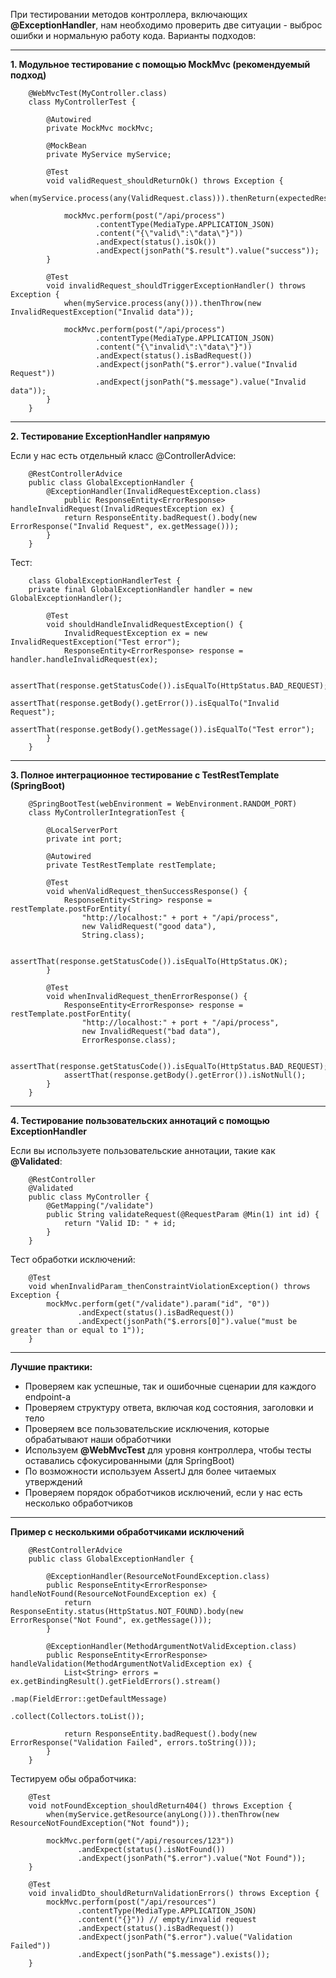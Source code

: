 При тестировании методов контроллера, включающих **@ExceptionHandler**, нам необходимо проверить две ситуации - выброс
ошибки и нормальную работу кода. Варианты подходов:
________________________________________________________________________________________________________________________
**1. Модульное тестирование с помощью MockMvc (рекомендуемый подход)**

        @WebMvcTest(MyController.class)
        class MyControllerTest {
        
            @Autowired
            private MockMvc mockMvc;
        
            @MockBean
            private MyService myService;
        
            @Test
            void validRequest_shouldReturnOk() throws Exception {
                when(myService.process(any(ValidRequest.class))).thenReturn(expectedResponse);
                
                mockMvc.perform(post("/api/process")
                       .contentType(MediaType.APPLICATION_JSON)
                       .content("{\"valid\":\"data\"}"))
                       .andExpect(status().isOk())
                       .andExpect(jsonPath("$.result").value("success"));
            }
        
            @Test
            void invalidRequest_shouldTriggerExceptionHandler() throws Exception {
                when(myService.process(any())).thenThrow(new InvalidRequestException("Invalid data"));
                
                mockMvc.perform(post("/api/process")
                       .contentType(MediaType.APPLICATION_JSON)
                       .content("{\"invalid\":\"data\"}"))
                       .andExpect(status().isBadRequest())
                       .andExpect(jsonPath("$.error").value("Invalid Request"))
                       .andExpect(jsonPath("$.message").value("Invalid data"));
            }
        }

________________________________________________________________________________________________________________________
**2. Тестирование ExceptionHandler напрямую**

Если у нас есть отдельный класс @ControllerAdvice:

        @RestControllerAdvice
        public class GlobalExceptionHandler {
            @ExceptionHandler(InvalidRequestException.class)
                public ResponseEntity<ErrorResponse> handleInvalidRequest(InvalidRequestException ex) {
                return ResponseEntity.badRequest().body(new ErrorResponse("Invalid Request", ex.getMessage()));
            }
        }

Тест:

        class GlobalExceptionHandlerTest {
        private final GlobalExceptionHandler handler = new GlobalExceptionHandler();
        
            @Test
            void shouldHandleInvalidRequestException() {
                InvalidRequestException ex = new InvalidRequestException("Test error");
                ResponseEntity<ErrorResponse> response = handler.handleInvalidRequest(ex);
                
                assertThat(response.getStatusCode()).isEqualTo(HttpStatus.BAD_REQUEST);
                assertThat(response.getBody().getError()).isEqualTo("Invalid Request");
                assertThat(response.getBody().getMessage()).isEqualTo("Test error");
            }
        }
________________________________________________________________________________________________________________________
**3. Полное интеграционное тестирование с TestRestTemplate (SpringBoot)**

        @SpringBootTest(webEnvironment = WebEnvironment.RANDOM_PORT)
        class MyControllerIntegrationTest {
        
            @LocalServerPort
            private int port;
        
            @Autowired
            private TestRestTemplate restTemplate;
        
            @Test
            void whenValidRequest_thenSuccessResponse() {
                ResponseEntity<String> response = restTemplate.postForEntity(
                    "http://localhost:" + port + "/api/process",
                    new ValidRequest("good data"),
                    String.class);
                
                assertThat(response.getStatusCode()).isEqualTo(HttpStatus.OK);
            }
        
            @Test
            void whenInvalidRequest_thenErrorResponse() {
                ResponseEntity<ErrorResponse> response = restTemplate.postForEntity(
                    "http://localhost:" + port + "/api/process",
                    new InvalidRequest("bad data"),
                    ErrorResponse.class);
                
                assertThat(response.getStatusCode()).isEqualTo(HttpStatus.BAD_REQUEST);
                assertThat(response.getBody().getError()).isNotNull();
            }
        }

________________________________________________________________________________________________________________________
**4. Тестирование пользовательских аннотаций с помощью ExceptionHandler**
   
Если вы используете пользовательские аннотации, такие как **@Validated**:

        @RestController
        @Validated
        public class MyController {
            @GetMapping("/validate")
            public String validateRequest(@RequestParam @Min(1) int id) {
                return "Valid ID: " + id;
            }
        }

Тест обработки исключений:

        @Test
        void whenInvalidParam_thenConstraintViolationException() throws Exception {
            mockMvc.perform(get("/validate").param("id", "0"))
                   .andExpect(status().isBadRequest())
                   .andExpect(jsonPath("$.errors[0]").value("must be greater than or equal to 1"));
        }

________________________________________________________________________________________________________________________
**Лучшие практики:**

- Проверяем как успешные, так и ошибочные сценарии для каждого endpoint-a
- Проверяем структуру ответа, включая код состояния, заголовки и тело
- Проверяем все пользовательские исключения, которые обрабатывают наши обработчики
- Используем **@WebMvcTest** для уровня контроллера, чтобы тесты оставались сфокусированными (для SpringBoot)
- По возможности используем AssertJ для более читаемых утверждений
- Проверяем порядок обработчиков исключений, если у нас есть несколько обработчиков

________________________________________________________________________________________________________________________
**Пример с несколькими обработчиками исключений**

        @RestControllerAdvice
        public class GlobalExceptionHandler {
            
            @ExceptionHandler(ResourceNotFoundException.class)
            public ResponseEntity<ErrorResponse> handleNotFound(ResourceNotFoundException ex) {
                return ResponseEntity.status(HttpStatus.NOT_FOUND).body(new ErrorResponse("Not Found", ex.getMessage()));
            }
        
            @ExceptionHandler(MethodArgumentNotValidException.class)
            public ResponseEntity<ErrorResponse> handleValidation(MethodArgumentNotValidException ex) {
                List<String> errors = ex.getBindingResult().getFieldErrors().stream()
                                                                            .map(FieldError::getDefaultMessage)
                                                                            .collect(Collectors.toList());
                
                return ResponseEntity.badRequest().body(new ErrorResponse("Validation Failed", errors.toString()));
            }
        }

Тестируем обы обработчика:

        @Test
        void notFoundException_shouldReturn404() throws Exception {
            when(myService.getResource(anyLong())).thenThrow(new ResourceNotFoundException("Not found"));
        
            mockMvc.perform(get("/api/resources/123"))
                   .andExpect(status().isNotFound())
                   .andExpect(jsonPath("$.error").value("Not Found"));
        }
        
        @Test
        void invalidDto_shouldReturnValidationErrors() throws Exception {
            mockMvc.perform(post("/api/resources")
                   .contentType(MediaType.APPLICATION_JSON)
                   .content("{}")) // empty/invalid request
                   .andExpect(status().isBadRequest())
                   .andExpect(jsonPath("$.error").value("Validation Failed"))
                   .andExpect(jsonPath("$.message").exists());
        }